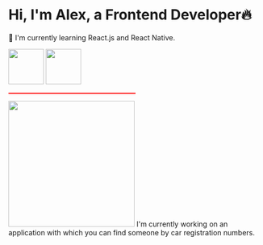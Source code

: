 



<h1 > Hi, I'm Alex, a Frontend Developer🔥 </h1>


📱 I'm currently learning React.js and React Native.



<!-- ![image](https://user-images.githubusercontent.com/33178803/176389126-5576aa81-003b-4d47-84a5-ed7358631dcf.png) 
![image](https://user-images.githubusercontent.com/33178803/176389628-16db4ae3-98d3-4ac7-a599-575637113b03.png)
![image](https://user-images.githubusercontent.com/33178803/176389701-3bcb54bf-32d5-4f52-8ed5-c28f11bc462d.png) -->


<img src="https://upload.wikimedia.org/wikipedia/commons/thumb/a/a7/React-icon.svg/2300px-React-icon.svg.png" width="70"> <img src="https://upload.wikimedia.org/wikipedia/commons/thumb/9/99/Unofficial_JavaScript_logo_2.svg/1024px-Unofficial_JavaScript_logo_2.svg.png" width="70">


<hr style="height:2px; width:50%; border-width:0; color:red; background-color:red">

<img src="https://plateheart.com/wp-content/uploads/2022/07/Untitled-1-1001x1024.png" width="250">
I'm currently working on an application with which you can find someone by car registration numbers.


